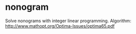# nonogram
Solve nonograms with integer linear programming. Algorithm: http://www.mathopt.org/Optima-Issues/optima65.pdf
